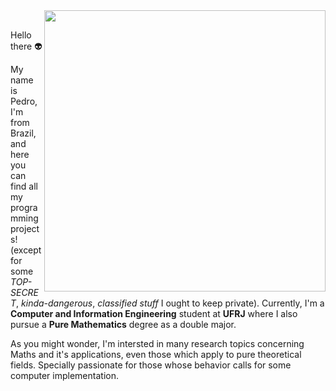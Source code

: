 
<img src="./vectors.svg" min-width="400px" max-width="500px" width="450px" top= "0 px" align="right"/>

<br>

<p align="left"> 
  Hello there 👽 <br>
</p>

<p align="left"> 
  My name is Pedro, I'm from Brazil, and here you can find all my programming projects! (except for some <i>TOP-SECRET</i>, <i>kinda-dangerous</i>, <i>classified stuff</i> I ought to keep private). Currently, I'm a <strong>Computer and Information Engineering</strong> student at <strong>UFRJ</strong> where I also pursue a <strong>Pure Mathematics</strong> degree as a double major.
<p>

<p align="left">
  As you might wonder, I'm intersted in many research topics concerning Maths and it's applications, even those which apply to pure theoretical fields. Specially passionate for those whose behavior calls for some computer implementation.
<p>
<!--
[![Top Langs](https://github-readme-stats.vercel.app/api/top-langs/?username=pedromxavier&show_icons=true&theme=radical&langs_count=9&hide=jupyter%20notebook&layout=compact)](https://github.com/pedromxavier)<br/>
<br><br>
## I'm currently working on:
[![Readme Card](https://github-readme-stats.vercel.app/api/pin/?username=pedromxavier&theme=radical&repo=ECI-UFRJ)](https://github.com/pedromxavier/ECI-UFRJ)<br>
[![Readme Card](https://github-readme-stats.vercel.app/api/pin/?username=pedromxavier&theme=radical&repo=pine-md)](https://github.com/pedromxavier/pine-md)<br>
[![Readme Card](https://github-readme-stats.vercel.app/api/pin/?username=pedromxavier&theme=radical&repo=pyckage)](https://github.com/pedromxavier/pyckage)<br>
[![Readme Card](https://github-readme-stats.vercel.app/api/pin/?username=pedromxavier&theme=radical&repo=minerva)](https://github.com/pedromxavier/minerva)<br>
and many more...
-->
